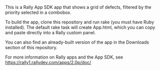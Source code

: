 This is a Rally App SDK app that shows a grid of defects, filtered by the priority selected in a combobox.

To build the app, clone this repository and run rake (you must have Ruby installed).  The default rake task will create App.html, which you can copy and paste directly into a Rally custom panel.

You can also find an already-built version of the app in the Downloads section of this repository.

For more information on Rally apps and the App SDK, see https://rally1.rallydev.com/apps/2.0p/doc/
